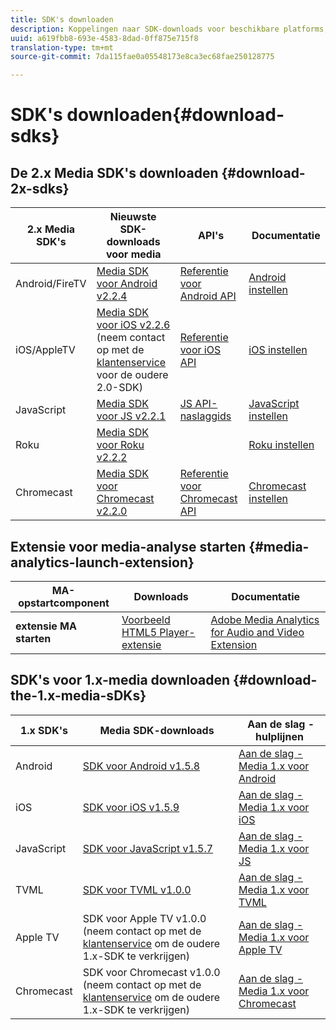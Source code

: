 ```yaml
---
title: SDK's downloaden
description: Koppelingen naar SDK-downloads voor beschikbare platforms, zoals Android, iOS, JavaScript, Chromecast en Roku.
uuid: a619fbb8-693e-4583-8dad-0ff875e715f8
translation-type: tm+mt
source-git-commit: 7da115fae0a05548173e8ca3ec68fae250128775

---
```



# SDK&#39;s downloaden{#download-sdks}

## De 2.x Media SDK&#39;s downloaden {#download-2x-sdks}

| 2.x Media SDK&#39;s | Nieuwste SDK-downloads voor media |  API&#39;s |  Documentatie |
| --- | --- | --- | --- |
| Android/FireTV | [Media SDK voor Android v2.2.4](https://github.com/Adobe-Marketing-Cloud/media-sdks/releases/tag/android-v2.2.4) | [Referentie voor Android API](https://adobe-marketing-cloud.github.io/media-sdks/reference/android/) | [Android instellen](/help/sdk-implement/setup/set-up-android.md) |
| iOS/AppleTV | [Media SDK voor iOS v2.2.6](https://github.com/Adobe-Marketing-Cloud/media-sdks/releases/tag/ios-v2.2.6) (neem contact op met de [klantenservice ](https://helpx.adobe.com/marketing-cloud/contact-support.html) voor de oudere 2.0-SDK) | [Referentie voor iOS API](https://adobe-marketing-cloud.github.io/media-sdks/reference/ios/) | [iOS instellen](/help/sdk-implement/setup/set-up-ios.md) |
| JavaScript | [Media SDK voor JS v2.2.1](https://github.com/Adobe-Marketing-Cloud/media-sdks/releases/tag/js-v2.2.1) | [JS API-naslaggids](https://adobe-marketing-cloud.github.io/media-sdks/reference/javascript/) | [JavaScript instellen](/help/sdk-implement/setup/set-up-js.md) |
| Roku | [Media SDK voor Roku v2.2.2](https://github.com/Adobe-Marketing-Cloud/media-sdks/releases/tag/roku-v2.2.2) |  | [Roku instellen](/help/sdk-implement/setup/set-up-roku.md) |
| Chromecast | [Media SDK voor Chromecast v2.2.0](https://github.com/Adobe-Marketing-Cloud/media-sdks/releases/tag/chromecast-v2.2.0) | [Referentie voor Chromecast API](https://adobe-marketing-cloud.github.io/media-sdks/reference/chromecast/) | [Chromecast instellen](/help/sdk-implement/setup/set-up-chromecast.md) |

## Extensie voor media-analyse starten {#media-analytics-launch-extension}

| MA-opstartcomponent | Downloads | Documentatie |
|---|---|---|
| **extensie MA starten** | [Voorbeeld HTML5 Player-extensie](https://github.com/adobe/reactor-adobe-va-sample-player) | [Adobe Media Analytics for Audio and Video Extension](https://docs.adobelaunch.com/extension-reference/web/adobe-media-analytics-for-audio-and-video-extension) |

## SDK&#39;s voor 1.x-media downloaden {#download-the-1.x-media-sDKs}

| 1.x SDK&#39;s |  Media SDK-downloads |  Aan de slag - hulplijnen |
| --- | --- | --- |
| Android | [SDK voor Android v1.5.8](https://github.com/Adobe-Marketing-Cloud/video-heartbeat/releases/tag/android-v1.5.8) | [Aan de slag - Media 1.x voor Android](setup/vhl-dev-guide-v15_android.pdf) |
| iOS | [SDK voor iOS v1.5.9](https://github.com/Adobe-Marketing-Cloud/video-heartbeat/releases/tag/ios-v1.5.9) | [Aan de slag - Media 1.x voor iOS](setup/vhl-dev-guide-v15_ios.pdf) |
| JavaScript | [SDK voor JavaScript v1.5.7](https://github.com/Adobe-Marketing-Cloud/video-heartbeat/releases/tag/js-v1.5.7) | [Aan de slag - Media 1.x voor JS](setup/vhl-dev-guide-v15_js.pdf) |
| TVML | [SDK voor TVML v1.0.0](https://github.com/Adobe-Marketing-Cloud/video-heartbeat/releases/tag/tvml-v1.0.0) | [Aan de slag - Media 1.x voor TVML](setup/vhl_tvml.pdf) |
| Apple TV | SDK voor Apple TV v1.0.0 (neem contact op met de [klantenservice](https://helpx.adobe.com/marketing-cloud/contact-support.html) om de oudere 1.x-SDK te verkrijgen) | [Aan de slag - Media 1.x voor Apple TV](setup/vhl-dev-guide-v1x_appletv.pdf) |
| Chromecast | SDK voor Chromecast v1.0.0 (neem contact op met de [klantenservice](https://helpx.adobe.com/marketing-cloud/contact-support.html) om de oudere 1.x-SDK te verkrijgen) | [Aan de slag - Media 1.x voor Chromecast](setup/chromecast_1.x_sdk.pdf) |

